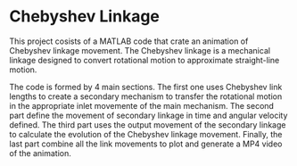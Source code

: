 # Chebyshev Linkage

This project cosists of a MATLAB code that crate an animation of Chebyshev linkage movement. The Chebyshev linkage is a mechanical linkage designed to convert rotational motion to approximate straight-line motion.

The code is formed by 4 main sections. The first one uses Chebyshev link lengths to create a secondary mechanism to transfer the rotational motion in the appropriate inlet movemente of the main mechanism. The second part define the movement of secondary linkage in time and angular velocity defined. The third part uses the output movement of the secondary linkage to calculate the evolution of the Chebyshev linkage movement. Finally, the last part combine all the link movements to plot and generate a MP4 video of the animation.


